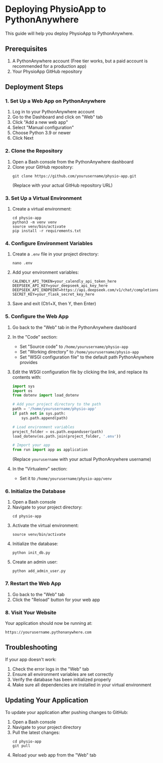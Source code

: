 # Deploying PhysioApp to PythonAnywhere

This guide will help you deploy PhysioApp to PythonAnywhere.

## Prerequisites

1. A PythonAnywhere account (Free tier works, but a paid account is recommended for a production app)
2. Your PhysioApp GitHub repository

## Deployment Steps

### 1. Set Up a Web App on PythonAnywhere

1. Log in to your PythonAnywhere account
2. Go to the Dashboard and click on "Web" tab
3. Click "Add a new web app"
4. Select "Manual configuration"
5. Choose Python 3.9 or newer
6. Click Next

### 2. Clone the Repository

1. Open a Bash console from the PythonAnywhere dashboard
2. Clone your GitHub repository:
   ```
   git clone https://github.com/yourusername/physio-app.git
   ```
   (Replace with your actual GitHub repository URL)

### 3. Set Up a Virtual Environment

1. Create a virtual environment:
   ```
   cd physio-app
   python3 -m venv venv
   source venv/bin/activate
   pip install -r requirements.txt
   ```

### 4. Configure Environment Variables

1. Create a `.env` file in your project directory:
   ```
   nano .env
   ```
2. Add your environment variables:
   ```
   CALENDLY_API_TOKEN=your_calendly_api_token_here
   DEEPSEEK_API_KEY=your_deepseek_api_key_here
   DEEPSEEK_API_ENDPOINT=https://api.deepseek.com/v1/chat/completions
   SECRET_KEY=your_flask_secret_key_here
   ```
3. Save and exit (Ctrl+X, then Y, then Enter)

### 5. Configure the Web App

1. Go back to the "Web" tab in the PythonAnywhere dashboard
2. In the "Code" section:

   - Set "Source code" to `/home/yourusername/physio-app`
   - Set "Working directory" to `/home/yourusername/physio-app`
   - Set "WSGI configuration file" to the default path PythonAnywhere provides

3. Edit the WSGI configuration file by clicking the link, and replace its contents with:

   ```python
   import sys
   import os
   from dotenv import load_dotenv

   # Add your project directory to the path
   path = '/home/yourusername/physio-app'
   if path not in sys.path:
       sys.path.append(path)

   # Load environment variables
   project_folder = os.path.expanduser(path)
   load_dotenv(os.path.join(project_folder, '.env'))

   # Import your app
   from run import app as application
   ```

   (Replace `yourusername` with your actual PythonAnywhere username)

4. In the "Virtualenv" section:
   - Set it to `/home/yourusername/physio-app/venv`

### 6. Initialize the Database

1. Open a Bash console
2. Navigate to your project directory:
   ```
   cd physio-app
   ```
3. Activate the virtual environment:
   ```
   source venv/bin/activate
   ```
4. Initialize the database:
   ```
   python init_db.py
   ```
5. Create an admin user:
   ```
   python add_admin_user.py
   ```

### 7. Restart the Web App

1. Go back to the "Web" tab
2. Click the "Reload" button for your web app

### 8. Visit Your Website

Your application should now be running at:

```
https://yourusername.pythonanywhere.com
```

## Troubleshooting

If your app doesn't work:

1. Check the error logs in the "Web" tab
2. Ensure all environment variables are set correctly
3. Verify the database has been initialized properly
4. Make sure all dependencies are installed in your virtual environment

## Updating Your Application

To update your application after pushing changes to GitHub:

1. Open a Bash console
2. Navigate to your project directory
3. Pull the latest changes:
   ```
   cd physio-app
   git pull
   ```
4. Reload your web app from the "Web" tab
